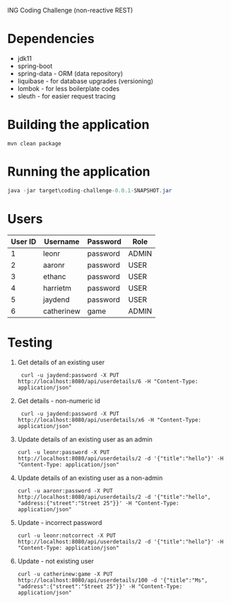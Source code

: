 ING Coding Challenge (non-reactive REST)

# Dependencies
* jdk11
* spring-boot
* spring-data - ORM (data repository)
* liquibase - for database upgrades (versioning)
* lombok - for less boilerplate codes
* sleuth - for easier request tracing

# Building the application
```
mvn clean package
```

# Running the application
```java
java -jar target\coding-challenge-0.0.1-SNAPSHOT.jar
```

# Users
|User ID   |Username  | Password | Role |
|----------|--------- |----------|------|
|1         |leonr     |password  |ADMIN |
|2         |aaronr    |password  |USER  | 
|3         |ethanc    |password  |USER  |
|4         |harrietm  |password  |USER  |
|5         |jaydend   |password  |USER  |
|6         |catherinew|game      |ADMIN |

# Testing
1. Get details of an existing user
   ```shell script
    curl -u jaydend:password -X PUT http://localhost:8080/api/userdetails/6 -H "Content-Type: application/json"
    ```
2. Get details - non-numeric id
   ```shell script
    curl -u jaydend:password -X PUT http://localhost:8080/api/userdetails/x6 -H "Content-Type: application/json"
    ```
   
3. Update details of an existing user as an admin 
     ```shell script
    curl -u leonr:password -X PUT http://localhost:8080/api/userdetails/2 -d '{"title":"hello"}' -H "Content-Type: application/json"
    ```

4. Update details of an existing user as a non-admin 
     ```shell script
    curl -u aaronr:password -X PUT http://localhost:8080/api/userdetails/2 -d '{"title":"hello", "address:{"street":"Street 25"}}' -H "Content-Type: application/json"
    ```

5. Update - incorrect password 
     ```shell script
    curl -u leonr:notcorrect -X PUT http://localhost:8080/api/userdetails/2 -d '{"title":"hello"}' -H "Content-Type: application/json"
    ```
   
6. Update - not existing user 
     ```shell script
    curl -u catherinew:game -X PUT http://localhost:8080/api/userdetails/100 -d '{"title":"Ms", "address":{"street":"Street 25"}}' -H "Content-Type: application/json"
    ```
   